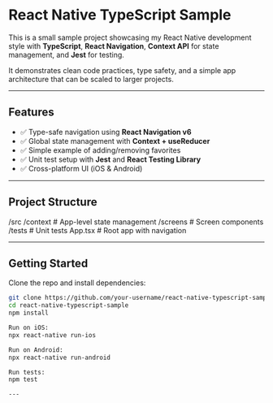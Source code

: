 # React Native TypeScript Sample

This is a small sample project showcasing my React Native development style with **TypeScript**, **React Navigation**, **Context API** for state management, and **Jest** for testing.  

It demonstrates clean code practices, type safety, and a simple app architecture that can be scaled to larger projects.

---

## Features
- ✅ Type-safe navigation using **React Navigation v6**
- ✅ Global state management with **Context + useReducer**
- ✅ Simple example of adding/removing favorites
- ✅ Unit test setup with **Jest** and **React Testing Library**
- ✅ Cross-platform UI (iOS & Android)

---

## Project Structure

/src
/context # App-level state management
/screens # Screen components
/tests # Unit tests
App.tsx # Root app with navigation

---

## Getting Started

Clone the repo and install dependencies:

```bash
git clone https://github.com/your-username/react-native-typescript-sample.git
cd react-native-typescript-sample
npm install

Run on iOS:
npx react-native run-ios

Run on Android:
npx react-native run-android

Run tests:
npm test

---



